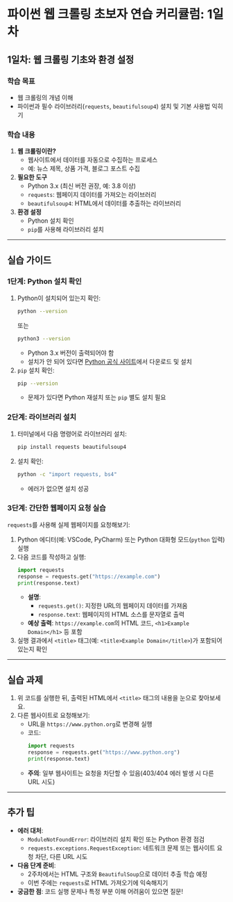 # 파이썬 웹 크롤링 초보자 연습 커리큘럼: 1일차

## 1일차: 웹 크롤링 기초와 환경 설정

### 학습 목표
- 웹 크롤링의 개념 이해
- 파이썬과 필수 라이브러리(`requests`, `beautifulsoup4`) 설치 및 기본 사용법 익히기

### 학습 내용
1. **웹 크롤링이란?**
   - 웹사이트에서 데이터를 자동으로 수집하는 프로세스
   - 예: 뉴스 제목, 상품 가격, 블로그 포스트 수집
2. **필요한 도구**
   - Python 3.x (최신 버전 권장, 예: 3.8 이상)
   - `requests`: 웹페이지 데이터를 가져오는 라이브러리
   - `beautifulsoup4`: HTML에서 데이터를 추출하는 라이브러리
3. **환경 설정**
   - Python 설치 확인
   - `pip`를 사용해 라이브러리 설치

---

## 실습 가이드

### 1단계: Python 설치 확인
1. Python이 설치되어 있는지 확인:
   ```bash
   python --version
   ```
   또는
   ```bash
   python3 --version
   ```
   - Python 3.x 버전이 출력되어야 함
   - 설치가 안 되어 있다면 [Python 공식 사이트](https://www.python.org/downloads/)에서 다운로드 및 설치
2. `pip` 설치 확인:
   ```bash
   pip --version
   ```
   - 문제가 있다면 Python 재설치 또는 `pip` 별도 설치 필요

### 2단계: 라이브러리 설치
1. 터미널에서 다음 명령어로 라이브러리 설치:
   ```bash
   pip install requests beautifulsoup4
   ```
2. 설치 확인:
   ```bash
   python -c "import requests, bs4"
   ```
   - 에러가 없으면 설치 성공

### 3단계: 간단한 웹페이지 요청 실습
`requests`를 사용해 실제 웹페이지를 요청해보기:
1. Python 에디터(예: VSCode, PyCharm) 또는 Python 대화형 모드(`python` 입력) 실행
2. 다음 코드를 작성하고 실행:
   ```python
   import requests
   response = requests.get("https://example.com")
   print(response.text)
   ```
   - **설명**:
     - `requests.get()`: 지정한 URL의 웹페이지 데이터를 가져옴
     - `response.text`: 웹페이지의 HTML 소스를 문자열로 출력
   - **예상 출력**: `https://example.com`의 HTML 코드, `<h1>Example Domain</h1>` 등 포함
3. 실행 결과에서 `<title>` 태그(예: `<title>Example Domain</title>`)가 포함되어 있는지 확인

---

## 실습 과제
1. 위 코드를 실행한 뒤, 출력된 HTML에서 `<title>` 태그의 내용을 눈으로 찾아보세요.
2. 다른 웹사이트로 요청해보기:
   - URL을 `https://www.python.org`로 변경해 실행
   - 코드:
     ```python
     import requests
     response = requests.get("https://www.python.org")
     print(response.text)
     ```
   - **주의**: 일부 웹사이트는 요청을 차단할 수 있음(403/404 에러 발생 시 다른 URL 시도)

---

## 추가 팁
- **에러 대처**:
  - `ModuleNotFoundError`: 라이브러리 설치 확인 또는 Python 환경 점검
  - `requests.exceptions.RequestException`: 네트워크 문제 또는 웹사이트 요청 차단, 다른 URL 시도
- **다음 단계 준비**:
  - 2주차에서는 HTML 구조와 `BeautifulSoup`으로 데이터 추출 학습 예정
  - 이번 주에는 `requests`로 HTML 가져오기에 익숙해지기
- **궁금한 점**: 코드 실행 문제나 특정 부분 이해 어려움이 있으면 질문!